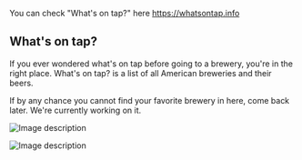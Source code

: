 You can check "What's on tap?" here https://whatsontap.info

## What's on tap?

If you ever wondered what's on tap before going to a brewery, you're in the right place. What's on tap? is a list of all American breweries and their beers.

If by any chance you cannot find your favorite brewery in here, come back later. We're currently working on it.

![Image description](https://elder-patten-ferreira-resume.s3-us-west-2.amazonaws.com/assets/images/experience/projects/whatsontap.png)


![Image description](https://elder-patten-ferreira-resume.s3-us-west-2.amazonaws.com/assets/images/experience/projects/whatsontap1.png)


